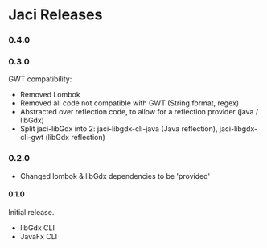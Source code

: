 # Jaci Releases

### 0.4.0


### 0.3.0
GWT compatibility:
* Removed Lombok
* Removed all code not compatible with GWT (String.format, regex)
* Abstracted over reflection code, to allow for a reflection provider (java / libGdx)
* Split jaci-libGdx into 2: jaci-libgdx-cli-java (Java reflection), jaci-libgdx-cli-gwt (libGdx reflection)

### 0.2.0
* Changed lombok & libGdx dependencies to be 'provided'

#### 0.1.0
Initial release.  

* libGdx CLI
* JavaFx CLI